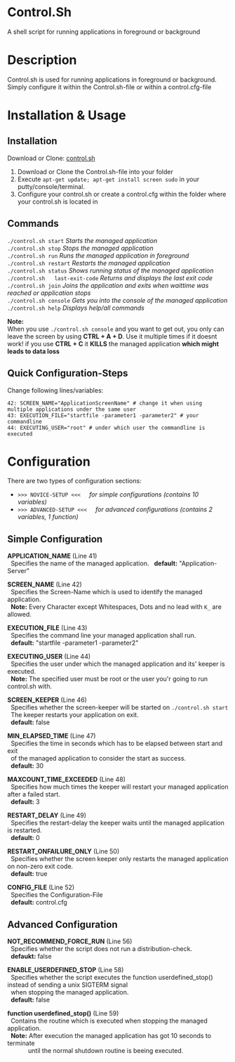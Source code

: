 # Control.Sh
A shell script for running applications in foreground or background

# Description

Control.sh is used for running applications in foreground or background.  
Simply configure it within the Control.sh-file or within a control.cfg-file

# Installation & Usage

## Installation

Download or Clone: [control.sh](control.sh)

1. Download or Clone the Control.sh-file into your folder  
2. Execute `apt-get update; apt-get install screen sudo` in your putty/console/terminal.  
3. Configure your control.sh or create a control.cfg within the folder where your control.sh is located in

## Commands
`./control.sh start` *Starts the managed application*  
`./control.sh stop` *Stops the managed application*  
`./control.sh run` *Runs the managed application in foreground*  
`./control.sh restart` *Restarts the managed application*  
`./control.sh status` *Shows running status of the managed application*  
`./control.sh	last-exit-code`		*Returns and displays the last exit code*  
`./control.sh join`  *Joins the application and exits when waittime was reached or application stops*  
`./control.sh console` *Gets you into the console of the managed application*  
`./control.sh help`  *Displays help/all commands*

**Note:**  
When you use `./control.sh console` and you want to get out, you only can leave the screen by using **CTRL + A + D**.
Use it multiple times if it doesnt work!
if you use **CTRL + C** it **KILLS** the managed application **which might leads to data loss**

## Quick Configuration-Steps

Change following lines/variables:
```
42: SCREEN_NAME="ApplicationScreenName" # change it when using multiple applications under the same user
43: EXECUTION_FILE="startfile -parameter1 -parameter2" # your commandline
44: EXECUTING_USER="root" # under which user the commandline is executed
```

# Configuration

There are two types of configuration sections:  
- `>>> NOVICE-SETUP <<<` &nbsp; &nbsp; *for simple configurations (contains 10 variables)*  
- `>>> ADVANCED-SETUP <<<` &nbsp; &nbsp; *for advanced configurations (contains 2 variables, 1 function)*

## Simple Configuration

**APPLICATION_NAME** (Line 41)  
 &nbsp; Specifies the name of the managed application.
 &nbsp; **default:** "Application-Server"

**SCREEN_NAME** (Line 42)  
 &nbsp; Specifies the Screen-Name which is used to identify the managed application.  
 &nbsp; **Note:** Every Character except Whitespaces, Dots and no lead with `K_` are allowed.

**EXECUTION_FILE** (Line 43)  
 &nbsp; Specifies the command line your managed application shall run.  
 &nbsp; **default:** "startfile -parameter1 -parameter2"

**EXECUTING_USER** (Line 44)  
 &nbsp; Specifies the user under which the managed application and its' keeper is executed.  
 &nbsp; **Note:** The specified user must be root or the user you'r going to run control.sh with.

**SCREEN_KEEPER** (Line 46)  
 &nbsp; Specifies whether the screen-keeper will be started on `./control.sh start`  
 &nbsp; The keeper restarts your application on exit.  
 &nbsp; **default:** false

**MIN_ELAPSED_TIME** (Line 47)  
 &nbsp; Specifies the time in seconds which has to be elapsed between start and exit  
 &nbsp; of the managed application to consider the start as success.  
 &nbsp; **default:** 30

**MAXCOUNT_TIME_EXCEEDED** (Line 48)  
 &nbsp; Specifies how much times the keeper will restart your managed application after a failed start.  
 &nbsp; **default:** 3

**RESTART_DELAY** (Line 49)  
 &nbsp; Specifies the restart-delay the keeper waits until the managed application is restarted.  
 &nbsp; **default:** 0
 
 **RESTART_ONFAILURE_ONLY** (Line 50)  
 &nbsp; Specifies whether the screen keeper only restarts the managed application on non-zero exit code.  
 &nbsp; **default:** true

**CONFIG_FILE** (Line 52)  
 &nbsp; Specifies the Configuration-File  
 &nbsp; **default:** control.cfg

## Advanced Configuration

**NOT_RECOMMEND_FORCE_RUN** (Line 56)  
 &nbsp; Specifies whether the script does not run a distribution-check.  
 &nbsp; **defaukt:** false

**ENABLE_USERDEFINED_STOP** (Line 58)  
 &nbsp; Specifies whether the script executes the function userdefined_stop() instead of sending a unix SIGTERM signal  
 &nbsp; when stopping the managed application.  
 &nbsp; **default:** false

**function userdefined_stop()** (Line 59)  
 &nbsp; Contains the routine which is executed when stopping the managed application.  
 &nbsp; **Note:** After execution the managed application has got 10 seconds to terminate  
 &nbsp; &nbsp; &nbsp; &nbsp; &nbsp; &nbsp; until the normal shutdown routine is beeing executed.



